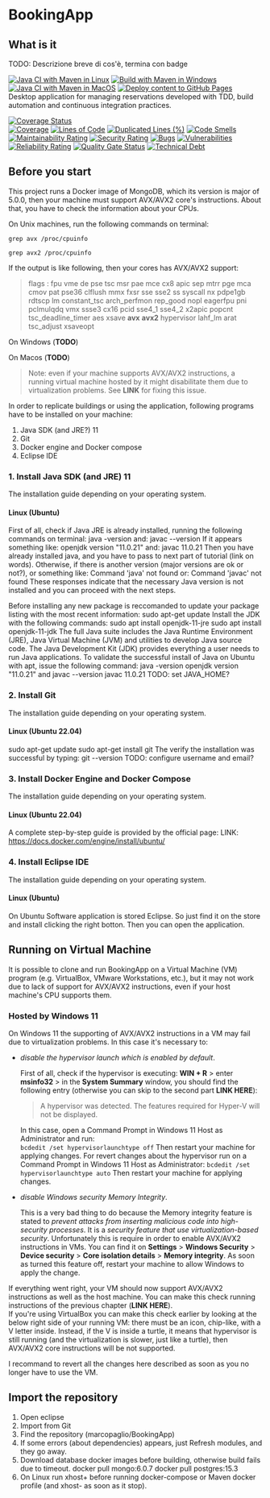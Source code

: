 
# BookingApp

## What is it

TODO: Descrizione breve di cos'è, termina con badge 

[![Java CI with Maven in Linux](https://github.com/marcopaglio/BookingApp/actions/workflows/maven-linux.yml/badge.svg?branch=main)](https://github.com/marcopaglio/BookingApp/actions/workflows/maven-linux.yml) 
[![Build with Maven in Windows](https://github.com/marcopaglio/BookingApp/actions/workflows/maven-windows.yml/badge.svg)](https://github.com/marcopaglio/BookingApp/actions/workflows/maven-windows.yml) 
[![Java CI with Maven in MacOS](https://github.com/marcopaglio/BookingApp/actions/workflows/maven-macos.yml/badge.svg)](https://github.com/marcopaglio/BookingApp/actions/workflows/maven-macos.yml) 
[![Deploy content to GitHub Pages](https://github.com/marcopaglio/BookingApp/actions/workflows/gh-pages.yml/badge.svg?branch=main)](https://github.com/marcopaglio/BookingApp/actions/workflows/gh-pages.yml)  
Desktop application for managing reservations developed with TDD, build automation and continuous integration practices.  
  
[![Coverage Status](https://coveralls.io/repos/github/marcopaglio/BookingApp/badge.svg?branch=main)](https://coveralls.io/github/marcopaglio/BookingApp?branch=main)  
[![Coverage](https://sonarcloud.io/api/project_badges/measure?project=marcopaglio_BookingApp&metric=coverage)](https://sonarcloud.io/summary/new_code?id=marcopaglio_BookingApp)
[![Lines of Code](https://sonarcloud.io/api/project_badges/measure?project=marcopaglio_BookingApp&metric=ncloc)](https://sonarcloud.io/summary/new_code?id=marcopaglio_BookingApp)
[![Duplicated Lines (%)](https://sonarcloud.io/api/project_badges/measure?project=marcopaglio_BookingApp&metric=duplicated_lines_density)](https://sonarcloud.io/summary/new_code?id=marcopaglio_BookingApp)
[![Code Smells](https://sonarcloud.io/api/project_badges/measure?project=marcopaglio_BookingApp&metric=code_smells)](https://sonarcloud.io/summary/new_code?id=marcopaglio_BookingApp)
[![Maintainability Rating](https://sonarcloud.io/api/project_badges/measure?project=marcopaglio_BookingApp&metric=sqale_rating)](https://sonarcloud.io/summary/new_code?id=marcopaglio_BookingApp)
[![Security Rating](https://sonarcloud.io/api/project_badges/measure?project=marcopaglio_BookingApp&metric=security_rating)](https://sonarcloud.io/summary/new_code?id=marcopaglio_BookingApp)
[![Bugs](https://sonarcloud.io/api/project_badges/measure?project=marcopaglio_BookingApp&metric=bugs)](https://sonarcloud.io/summary/new_code?id=marcopaglio_BookingApp)
[![Vulnerabilities](https://sonarcloud.io/api/project_badges/measure?project=marcopaglio_BookingApp&metric=vulnerabilities)](https://sonarcloud.io/summary/new_code?id=marcopaglio_BookingApp)
[![Reliability Rating](https://sonarcloud.io/api/project_badges/measure?project=marcopaglio_BookingApp&metric=reliability_rating)](https://sonarcloud.io/summary/new_code?id=marcopaglio_BookingApp)
[![Quality Gate Status](https://sonarcloud.io/api/project_badges/measure?project=marcopaglio_BookingApp&metric=alert_status)](https://sonarcloud.io/summary/new_code?id=marcopaglio_BookingApp)
[![Technical Debt](https://sonarcloud.io/api/project_badges/measure?project=marcopaglio_BookingApp&metric=sqale_index)](https://sonarcloud.io/summary/new_code?id=marcopaglio_BookingApp)

## Before you start

This project runs a Docker image of MongoDB, which its version is major of 5.0.0, then your machine must support AVX/AVX2 core's instructions. About that, you have to check the information about your CPUs.  

On Unix machines, run the following commands on terminal:  

`grep avx /proc/cpuinfo`  

`grep avx2 /proc/cpuinfo`  

If the output is like following, then your cores has AVX/AVX2 support:  

> flags : fpu vme de pse tsc msr pae mce cx8 apic sep mtrr pge mca cmov pat pse36 clflush mmx fxsr sse sse2 ss syscall nx pdpe1gb rdtscp lm constant_tsc arch_perfmon rep_good nopl eagerfpu pni pclmulqdq vmx ssse3 cx16 pcid sse4_1 sse4_2 x2apic popcnt tsc_deadline_timer aes xsave **avx** **avx2** hypervisor lahf_lm arat tsc_adjust xsaveopt

On Windows (**TODO**)  

On Macos (**TODO**)  

> Note: even if your machine supports AVX/AVX2 instructions, a running virtual machine hosted by it might disabilitate them due to virtualization problems. See **LINK** for fixing this issue.  

In order to replicate buildings or using the application, following programs have to be installed on your machine:
1. Java SDK (and JRE?) 11
2. Git
3. Docker engine and Docker compose
4. Eclipse IDE

### 1. Install Java SDK (and JRE) 11

The installation guide depending on your operating system.

#### Linux (Ubuntu)

First of all, check if Java JRE is already installed, running the following commands on terminal:
java -version
and:
javac --version
If it appears something like:
openjdk version "11.0.21"
and:
javac 11.0.21
Then you have already installed java, and you have to pass to next part of tutorial (link on words).
Otherwise, if there is another version (major versions are ok or not?), or something like:
Command 'java' not found
or:
Command 'javac' not found
These responses indicate that the necessary Java version is not installed and you can proceed with the next steps.

Before installing any new package is reccomanded to update your package listing with the most recent information:
sudo apt-get update
Install the JDK with the following commands:
sudo apt install openjdk-11-jre
sudo apt install openjdk-11-jdk
The full Java suite includes the Java Runtime Environment (JRE), Java Virtual Machine (JVM) and utilities to develop Java source code.
The Java Development Kit (JDK) provides everything a user needs to run Java applications. 
To validate the successful install of Java on Ubuntu with apt, issue the following command:
java -version
openjdk version "11.0.21"
and
javac --version
javac 11.0.21
TODO: set JAVA_HOME?

### 2. Install Git

The installation guide depending on your operating system.

#### Linux (Ubuntu 22.04)

sudo apt-get update
sudo apt-get install git
The verify the installation was successful by typing:
git --version
TODO: configure username and email?

### 3. Install Docker Engine and Docker Compose

The installation guide depending on your operating system.

#### Linux (Ubuntu 22.04)

A complete step-by-step guide is provided by the official page:
LINK: https://docs.docker.com/engine/install/ubuntu/

### 4. Install Eclipse IDE

The installation guide depending on your operating system.

#### Linux (Ubuntu)

On Ubuntu Software application is stored Eclipse. So just find it on the store and install clicking the right botton. Then you can open the application.

## Running on Virtual Machine

It is possible to clone and run BookingApp on a Virtual Machine (VM) program (e.g. VirtualBox, VMware Workstations, etc.), but it may not work due to lack of support for AVX/AVX2 instructions, even if your host machine's CPU supports them. 

### Hosted by Windows 11

On Windows 11 the supporting of AVX/AVX2 instructions in a VM may fail due to virtualization problems. In this case it's necessary to:

- *disable the hypervisor launch which is enabled by default*.
  
  First of all, check if the hypervisor is executing: **WIN + R** > enter **msinfo32** > in the **System Summary** window, you should find the following entry (otherwise you can skip to the second part **LINK HERE**):

  > A hypervisor was detected. The features required for Hyper-V will not be displayed.
  
  In this case, open a Command Prompt in Windows 11 Host as Administrator and run:  
  `bcdedit /set hypervisorlaunchtype off`
  Then restart your machine for applying changes.
  For revert changes about the hypervisor run on a Command Prompt in Windows 11 Host as Administrator:
  `bcdedit /set hypervisorlaunchtype auto`
  Then restart your machine for applying changes.
  
- *disable Windows security Memory Integrity*.

  This is a very bad thing to do because the Memory integrity feature is stated to *prevent attacks from inserting malicious code into high-security processes*. It is a *security feature that use virtualization-based security*. Unfortunately this is require in order to enable AVX/AVX2 instructions in VMs. You can find it on **Settings** > **Windows Security** > **Device security** > **Core isolation details** > **Memory integrity**. As soon as turned this feature off, restart your machine to allow Windows to apply the change.  

If everything went right, your VM should now support AVX/AVX2 instructions as well as the host machine. You can make this check running instructions of the previous chapter (**LINK HERE**).  
If you're using VirtualBox you can make this check earlier by looking at the below right side of your running VM: there must be an icon, chip-like, with a V letter inside. Instead, if the V is inside a turtle, it means that hypervisor is still running (and the virtualization is slower, just like a turtle), then AVX/AVX2 core instructions will be not supported.  

I recommand to revert all the changes here described as soon as you no longer have to use the VM.

## Import the repository

1. Open eclipse
2. Import from Git
3. Find the repository (marcopaglio/BookingApp)
4. If some errors (about dependencies) appears, just Refresh modules, and they go away.
5. Download database docker images before building, otherwise build fails due to timeout.
     docker pull mongo:6.0.7
     docker pull postgres:15.3
6. On Linux run xhost+ before running docker-compose or Maven docker profile (and xhost- as soon as it stop).
